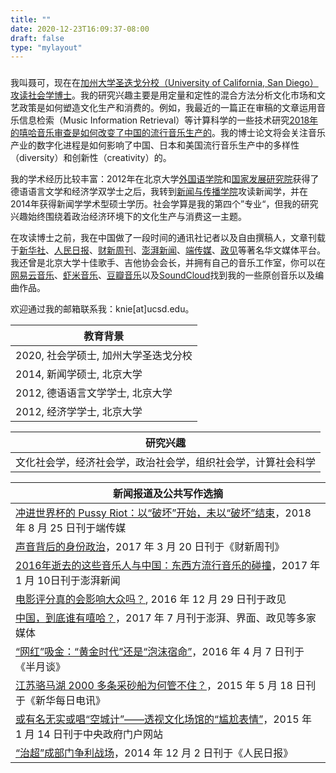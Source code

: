 ```yaml
---
title: ""
date: 2020-12-23T16:09:37-08:00
draft: false
type: "mylayout"
---
```


###

我叫聂可，现在在[加州大学圣迭戈分校（University of California, San Diego）攻读社会学博士](https://sociology.ucsd.edu/people/graduate-students/ke-nie.html)。我的研究兴趣主要是用定量和定性的混合方法分析文化市场和文艺政策是如何塑造文化生产和消费的。例如，我最近的一篇正在审稿的文章运用音乐信息检索（Music Information Retrieval）等计算科学的一些技术研究[2018年的嘻哈音乐审查是如何改变了中国的流行音乐生产的](/posts/hiphop_censorship_computational/)。我的博士论文将会关注音乐产业的数字化进程是如何影响了中国、日本和美国流行音乐生产中的多样性（diversity）和创新性（creativity）的。

我的学术经历比较丰富：2012年在北京大学[外国语学院](https://sfl.pku.edu.cn/index.htm)和[国家发展研究院](https://nsd.pku.edu.cn/)获得了德语语言文学和经济学双学士之后，我转到[新闻与传播学院](http://sjc.pku.edu.cn/)攻读新闻学，并在2014年获得新闻学学术型硕士学历。社会学算是我的第四个”专业“，但我的研究兴趣始终围绕着政治经济环境下的文化生产与消费这一主题。

在攻读博士之前，我在中国做了一段时间的通讯社记者以及自由撰稿人，文章刊载于[新华社](http://www.xinhuanet.com/)、[人民日报](http://people.com.cn/)、[财新周刊](http://weekly.caixin.com/)、[澎湃新闻](http://thepaper.cn/)、[端传媒](http://theinitium.com/)、[政见](http://cnpolitics.org/)等著名华文媒体平台。我还曾是北京大学十佳歌手、吉他协会会长，并拥有自己的音乐工作室，你可以在[网易云音乐](https://music.163.com/#/artist?id=12206515)、[虾米音乐](https://emumo.xiami.com/u/1712567)、[豆瓣音乐](https://site.douban.com/jimiproject/)以及[SoundCloud](https://soundcloud.com/keniejimiproject)找到我的一些原创音乐以及编曲作品。

欢迎通过我的邮箱联系我：knie[at]ucsd.edu。

| 教育背景 |
|---|
| 2020, 社会学硕士, 加州大学圣迭戈分校 |
| 2014, 新闻学硕士, 北京大学 |
| 2012, 德语语言文学学士, 北京大学 |
| 2012, 经济学学士, 北京大学 |

| 研究兴趣 |
|---|
| 文化社会学，经济社会学，政治社会学，组织社会学，计算社会科学 | 


| 新闻报道及公共写作选摘 |
|---|
| [冲进世界杯的 Pussy Riot：以“破坏”开始，未以“破坏”结束](https://theinitium.com/article/20180825-opinion-nieke-pussyriot-punk/)，2018年 8 月 25 日刊于端传媒 |
| [声音背后的身份政治](http://weekly.caixin.com/2017-03-17/101067187.html)，2017 年 3 月 20 日刊于《财新周刊》 |
| [2016年逝去的这些音乐人与中国：东西方流行音乐的碰撞](https://www.thepaper.cn/newsDetail_forward_1596060)，2017 年 1 月 10日刊于澎湃新闻 |
| [电影评分真的会影响大众吗？](http://cnpolitics.org/2016/12/critical_reviews/), 2016 年 12 月 29 日刊于政见 |
| [中国，到底谁有嘻哈？](https://www.thepaper.cn/newsDetail_forward_1728357)，2017 年 7 月刊于澎湃、界面、政见等多家媒体 |
| [“网红”吸金：“黄金时代”还是“泡沫宿命”](http://www.banyuetan.org/chcontent/zx/shxw/201647/190750.shtml)，2016 年 4 月 7 日刊于《半月谈》 |
| [江苏骆马湖 2000 多条采砂船为何管不住？](http://www.xinhuanet.com/politics/2015-05/18/c_1115322749.htm)，2015 年 5 月 18 日刊于《新华每日电讯》 |
| [或有名无实或唱“空城计”——透视文化场馆的“尴尬表情”](http://www.gov.cn/xinwen/2015-01/14/content_2804258.htm)，2015 年 1 月 14 日刊于中央政府门户网站 |
| [“治超”成部门争利战场](http://politics.people.com.cn/n/2014/1201/c70731-26124629.html)，2014 年 12 月 2 日刊于《人民日报》|
